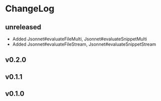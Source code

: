 # ChangeLog

## unreleased
- Added Jsonnet#evaluateFileMulti, Jsonnet#evaluateSnippetMulti
- Added Jsonnet#evaluateFileStream, Jsonnet#evaluateSnippetStream

## v0.2.0

## v0.1.1

## v0.1.0
